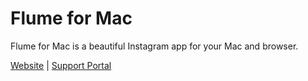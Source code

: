 # Flume for Mac

Flume for Mac is a beautiful Instagram app for your Mac and browser. 

[Website](https://flumeapp.com/support/) | [Support Portal](https://flumeapp.com/support/)

